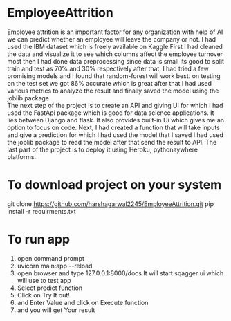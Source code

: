 # EmployeeAttrition
Employee attrition is an important factor for any organization with help of AI 
we can predict whether an employee will leave the company or not.  I had used the IBM 
dataset which is freely available on Kaggle.First I had cleaned the data and visualize 
it to see which columns affect the employee turnover most then I had done data preprocessing 
since data is small its good to split train and test as 70% and 30% respectively after that, 
I had tried a few promising models and I found that random-forest will work best. on testing 
on the test set we got 86% accurate which is great after that I had used various metrics to analyze
the result and finally saved the model using the joblib package. \
The next step of the project is to create an API and giving Ui for which I had used the FastApi package which is good
for data science applications. It lies between Django and flask. It also provides built-in Ui which gives me an option
to focus on code. Next, I had created a function that will take inputs and give a prediction for which I had used the model
that I saved I had used the joblib package to read the model after that send the result to API. The last part of the project is to deploy
it using Heroku, pythonaywhere  platforms.

# To download project on your system
git clone https://github.com/harshagarwal2245/EmployeeAttrition.git
pip install -r requirments.txt

# To run app
1. open command prompt
2. uvicorn main:app --reload
3. open browser and type 127.0.0.1:8000/docs
It will start sqagger ui which will use to test app
4. Select predict function
5. Click on Try It out!
6. and Enter Value and click on Execute function
7. and you will get Your result
